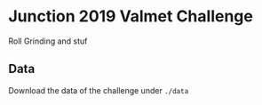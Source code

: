 # Junction 2019 Valmet Challenge

Roll Grinding and stuf

## Data
Download the data of the challenge under `./data`
